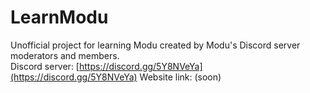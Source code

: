 # LearnModu
Unofficial project for learning Modu created by Modu's Discord server moderators and members.
<br>
Discord server: [https://discord.gg/5Y8NVeYa](https://discord.gg/5Y8NVeYa)
Website link: (soon)

